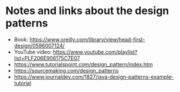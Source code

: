 # Notes and links about the design patterns
* Book: https://www.oreilly.com/library/view/head-first-design/0596007124/
* YouTube video: https://www.youtube.com/playlist?list=PLF206E906175C7E07
* https://www.tutorialspoint.com/design_pattern/index.htm
* https://sourcemaking.com/design_patterns
* https://www.journaldev.com/1827/java-design-patterns-example-tutorial